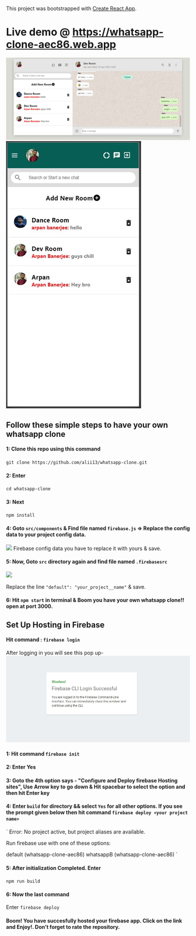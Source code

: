 This project was bootstrapped with [Create React App](https://github.com/facebook/create-react-app).
# Live demo @ https://whatsapp-clone-aec86.web.app
![](app_image.JPG)
![](app_image1.JPG)
## Follow these simple steps to have your own whatsapp clone

#### 1: Clone this repo using this command 
`git clone https://github.com/alii13/whatsapp-clone.git`

#### 2: Enter 
`cd whatsapp-clone`

#### 3: Next
`npm install`

#### 4: Goto `src/components` & Find file named `firebase.js` => Replace the config data to your project config data.

![](https://i.ibb.co/DLS72Py/final.png)
Firebase config data you have to replace it with yours & save.

#### 5: Now, Goto `src` directory again and find file named `.firebasesrc`
![](https://i.ibb.co/zhPvYpc/firebasesrc.png)

Replace the line `"default": "your_project__name"` & save.

#### 6: Hit `npm start` in terminal & Boom you have your own whatsapp clone!!  open at port 3000.




## Set Up Hosting in Firebase
####  Hit command : `firebase login `
After logging in you will see this pop up-
![](firebase_login_success.JPG)

#### 1: Hit command `firebase init`

#### 2: Enter Yes

#### 3: Goto the 4th option says - "Configure and Deploy firebase Hosting sites", Use Arrow key to go down & Hit spacebar to select the option and then hit Enter key

#### 4: Enter `build` for directory && select `Yes` for all other options. If you see the prompt given below then hit command `firebase deploy <your project name>`
` Error: No project active, but project aliases are available.

Run firebase use <alias> with one of these options:

  default (whatsapp-clone-aec86)
  whatsappB (whatsapp-clone-aec86)
  `

#### 5: After initialization Completed. Enter 
`npm run build`

#### 6: Now the last command
Enter `firebase deploy`

#### Boom! You have succesfully hosted your firebase app. Click on the link and Enjoy!. Don't forget to rate the repository.

